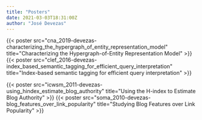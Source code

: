 ```yaml
---
title: "Posters"
date: 2021-03-03T18:31:00Z
author: "José Devezas"
---
```


{{< poster src="cna_2019-devezas-characterizing_the_hypergraph_of_entity_representation_model"
  title="Characterizing the Hypergraph-of-Entity Representation Model" >}}
{{< poster src="clef_2016-devezas-index_based_semantic_tagging_for_efficient_query_interpretation"
  title="Index-based semantic tagging for efficient query interpretation" >}}

{{< poster src="icwsm_2011-devezas-using_hindex_estimate_blog_authority"
  title="Using the H-index to Estimate Blog Authority" >}}
{{< poster src="soma_2010-devezas-blog_features_over_link_popularity"
  title="Studying Blog Features over Link Popularity" >}}
